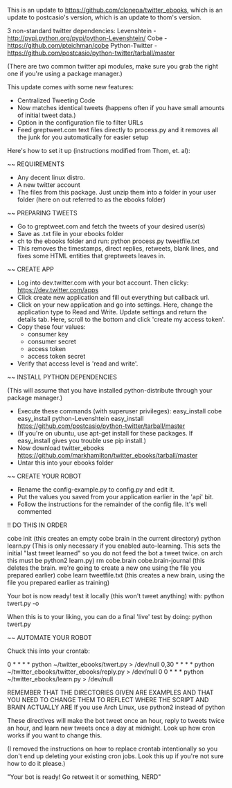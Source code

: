 This is an update to https://github.com/clonepa/twitter_ebooks, which is an update to postcasio's version, which is an update to thom's version.

3 non-standard twitter dependencies:
Levenshtein - http://pypi.python.org/pypi/python-Levenshtein/
Cobe - https://github.com/pteichman/cobe
Python-Twitter - https://github.com/postcasio/python-twitter/tarball/master

(There are two common twitter api modules, make sure you grab the right one if you're using a package manager.)

This update comes with some new features:
- Centralized Tweeting Code
- Now matches identical tweets (happens often if you have small amounts of initial tweet data.)
- Option in the configuration file to filter URLs
- Feed greptweet.com text files directly to process.py and it removes all the junk for you automatically for easier setup

Here's how to set it up (instructions modified from Thom, et. al):

~~ REQUIREMENTS

- Any decent linux distro.
- A new twitter account 
- The files from this package. Just unzip them into a folder in your user folder (here on out referred to as the ebooks folder)

~~ PREPARING TWEETS

- Go to greptweet.com and fetch the tweets of your desired user(s)
- Save as .txt file in your ebooks folder
- ch to the ebooks folder and run:
  python process.py tweetfile.txt
- This removes the timestamps, direct replies, retweets, blank lines, and fixes some HTML entities that greptweets leaves in.

~~ CREATE APP

- Log into dev.twitter.com with your bot account. Then clicky: https://dev.twitter.com/apps
- Click create new application and fill out everything but callback url.
- Click on your new application and go into settings. Here, change the application type to Read and Write. Update settings and return the details tab. Here, scroll to the bottom and click 'create my access token'.
- Copy these four values: 
  - consumer key 
  - consumer secret 
  - access token 
  - access token secret 
- Verify that access level is 'read and write'.

~~ INSTALL PYTHON DEPENDENCIES

(This will assume that you have installed python-distribute through your package manager.)
- Execute these commands (with superuser privileges): 
easy_install cobe 
easy_install python-Levenshtein
easy_install https://github.com/postcasio/python-twitter/tarball/master
- (If you're on ubuntu, use apt-get install for these packages. If easy_install gives you trouble use pip install.)
- Now download twitter_ebooks https://github.com/markhamilton/twitter_ebooks/tarball/master 
- Untar this into your ebooks folder

~~ CREATE YOUR ROBOT 

- Rename the config-example.py to config.py and edit it.
- Put the values you saved from your application earlier in the 'api' bit.
- Follow the instructions for the remainder of the config file. It's well commented 

!! DO THIS IN ORDER

cobe init (this creates an empty cobe brain in the current directory) 
python learn.py (This is only necessary if you enabled auto-learning. This sets the initial "last tweet learned" so you do not feed the bot a tweet twice. on arch this must be python2 learn.py) 
rm cobe.brain cobe.brain-journal (this deletes the brain. we're going to create a new one using the file you prepared earlier) 
cobe learn tweetfile.txt (this creates a new brain, using the file you prepared earlier as training) 

Your bot is now ready! test it locally (this won't tweet anything) with:
python twert.py -o 

When this is to your liking, you can do a final 'live' test by doing:
python twert.py 

~~ AUTOMATE YOUR ROBOT

Chuck this into your crontab:

0 * * * * python ~/twitter_ebooks/twert.py > /dev/null 
0,30 * * * * python ~/twitter_ebooks/twitter_ebooks/reply.py > /dev/null 
0 0 * * * python ~/twitter_ebooks/learn.py > /dev/null 

REMEMBER THAT THE DIRECTORIES GIVEN ARE EXAMPLES AND THAT YOU NEED TO CHANGE THEM TO REFLECT WHERE THE SCRIPT AND BRAIN ACTUALLY ARE
If you use Arch Linux, use python2 instead of python 

These directives will make the bot tweet once an hour, reply to tweets twice an hour, and learn new tweets once a day at midnight. Look up how cron works if you want to change this.

(I removed the instructions on how to replace crontab intentionally so you don't end up deleting your existing cron jobs. Look this up if you're not sure how to do it please.)

"Your bot is ready! Go retweet it or something, NERD"